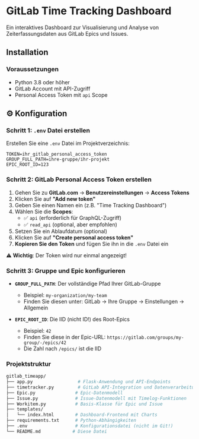# GitLab Time Tracking Dashboard

Ein interaktives Dashboard zur Visualisierung und Analyse von Zeiterfassungsdaten aus GitLab Epics und Issues.

## Installation

### Voraussetzungen

- Python 3.8 oder höher
- GitLab Account mit API-Zugriff
- Personal Access Token mit `api` Scope

## ⚙️ Konfiguration

### Schritt 1: `.env` Datei erstellen

Erstellen Sie eine `.env` Datei im Projektverzeichnis:

```env
TOKEN=ihr_gitlab_personal_access_token
GROUP_FULL_PATH=ihre-gruppe/ihr-projekt
EPIC_ROOT_ID=123
```

### Schritt 2: GitLab Personal Access Token erstellen

1. Gehen Sie zu **GitLab.com** → **Benutzereinstellungen** → **Access Tokens**
2. Klicken Sie auf **"Add new token"**
3. Geben Sie einen Namen ein (z.B. "Time Tracking Dashboard")
4. Wählen Sie die **Scopes**:
   - ✅ `api` (erforderlich für GraphQL-Zugriff)
   - ✅ `read_api` (optional, aber empfohlen)
5. Setzen Sie ein Ablaufdatum (optional)
6. Klicken Sie auf **"Create personal access token"**
7. **Kopieren Sie den Token** und fügen Sie ihn in die `.env` Datei ein

⚠️ **Wichtig**: Der Token wird nur einmal angezeigt!

### Schritt 3: Gruppe und Epic konfigurieren

- **`GROUP_FULL_PATH`**: Der vollständige Pfad Ihrer GitLab-Gruppe
  - Beispiel: `my-organization/my-team`
  - Finden Sie diesen unter: GitLab → Ihre Gruppe → Einstellungen → Allgemein
  
- **`EPIC_ROOT_ID`**: Die IID (nicht ID!) des Root-Epics
  - Beispiel: `42`
  - Finden Sie diese in der Epic-URL: `https://gitlab.com/groups/my-group/-/epics/42`
  - Die Zahl nach `/epics/` ist die IID

### Projektstruktur

```bash
gitlab_timeapp/
├── app.py                 # Flask-Anwendung und API-Endpoints
├── timetracker.py         # GitLab API-Integration und Datenverarbeitung
├── Epic.py               # Epic-Datenmodell
├── Issue.py              # Issue-Datenmodell mit Timelog-Funktionen
├── Workitem.py           # Basis-Klasse für Epic und Issue
├── templates/
│   └── index.html        # Dashboard-Frontend mit Charts
├── requirements.txt      # Python-Abhängigkeiten
├── .env                  # Konfigurationsdatei (nicht im Git!)
└── README.md            # Diese Datei
```
